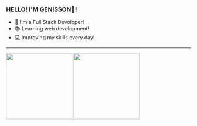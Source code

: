 ### HELLO! I'M GENISSON👋!

- 🦂 I'm a Full Stack Devoloper!
- 📚 Learning web development!
- 💻 Improving my skills every day!
---
<div>
  <a href="https://github.com/GenissonEmilio">
      <img height="180em" src="https://github-readme-stats.vercel.app/api?username=GenissonEmilio&show_icons=true&theme=onedark&include_all_commits=true&count_private=false/" />
      <img height="180em" src= "https://github-readme-stats.vercel.app/api/top-langs/?username=GenissonEmilio&layout=compact&langs_count=16&theme=onedark" />
  </a>
</div>
